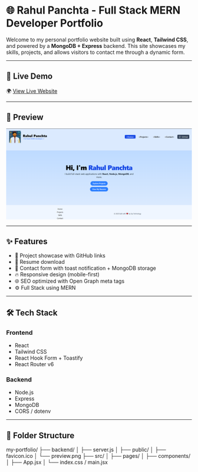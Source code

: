 # 🌐 Rahul Panchta - Full Stack MERN Developer Portfolio

Welcome to my personal portfolio website built using **React**, **Tailwind CSS**, and powered by a **MongoDB + Express** backend. This site showcases my skills, projects, and allows visitors to contact me through a dynamic form.

---

## 🚀 Live Demo

🌍 [View Live Website](https://your-live-portfolio-link.com)

---

## 📸 Preview

![Portfolio Preview](public/preview.png)

---

## ✨ Features

- 💼 Project showcase with GitHub links
- 📜 Resume download
- 📧 Contact form with toast notification + MongoDB storage
- 🔥 Responsive design (mobile-first)
- 🌐 SEO optimized with Open Graph meta tags
- ⚙️ Full Stack using MERN

---

## 🛠 Tech Stack

### Frontend
- React
- Tailwind CSS
- React Hook Form + Toastify
- React Router v6

### Backend
- Node.js
- Express
- MongoDB
- CORS / dotenv

---

## 📁 Folder Structure
my-portfolio/ ├── backend/ │ ├── server.js │ ├── public/ │ ├── favicon.ico │ └── preview.png ├── src/ │ ├── pages/ │ ├── components/ │ ├── App.jsx │ └── index.css / main.jsx 
